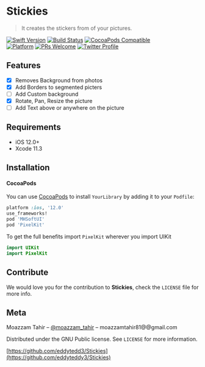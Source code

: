 # Stickies
> It creates the stickers from of your pictures.


[![Swift Version][swift-image]][swift-url]
[![Build Status][travis-image]][travis-url]
[![CocoaPods Compatible](https://img.shields.io/cocoapods/v/EZSwiftExtensions.svg)](https://img.shields.io/cocoapods/v/LFAlertController.svg)  
[![Platform](https://img.shields.io/cocoapods/p/LFAlertController.svg?style=flat)](http://cocoapods.org/pods/LFAlertController)
[![PRs Welcome](https://img.shields.io/badge/PRs-welcome-brightgreen.svg?style=flat-square)](http://makeapullrequest.com)
[![Twitter Profile][twitter-image]][twitter-url]

## Features

- [x] Removes Background from photos 
- [x] Add Borders to segmented picters
- [ ] Add Custom background
- [x] Rotate, Pan, Resize the picture
- [ ] Add Text above or anywhere on the picture

## Requirements

- iOS 12.0+
- Xcode 11.3

## Installation

#### CocoaPods
You can use [CocoaPods](http://cocoapods.org/) to install `YourLibrary` by adding it to your `Podfile`:

```ruby
platform :ios, '12.0'
use_frameworks!
pod 'MHSoftUI'
pod 'PixelKit'
```

To get the full benefits import `PixelKit` wherever you import UIKit

``` swift
import UIKit
import PixelKit
```

## Contribute

We would love you for the contribution to **Stickies**, check the ``LICENSE`` file for more info.

## Meta

Moazzam Tahir – [@moazzam_tahir](https://twitter.com/moazzam_tahir) – moazzamtahir81@@gmail.com

Distributed under the GNU Public license. See ``LICENSE`` for more information.

[https://github.com/eddytedd3/Stickies](https://github.com/eddyteddy3/Stickies)

[swift-image]:https://img.shields.io/badge/swift-4.1-orange
[swift-url]: https://swift.org/
[license-image]: https://img.shields.io/badge/License-MIT-blue.svg
[license-url]: LICENSE
[twitter-image]: https://img.shields.io/badge/Twitter-%40moazzam__tahir-blue
[twitter-url]: https://twitter.com/moazzam_tahir
[travis-image]: https://img.shields.io/travis/dbader/node-datadog-metrics/master.svg?style=flat-square
[travis-url]: https://travis-ci.org/dbader/node-datadog-metrics
[codebeat-image]: https://codebeat.co/badges/c19b47ea-2f9d-45df-8458-b2d952fe9dad
[codebeat-url]: https://codebeat.co/projects/github-com-vsouza-awesomeios-com
